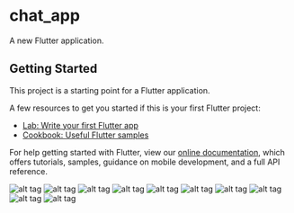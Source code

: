 # chat_app

A new Flutter application.

## Getting Started

This project is a starting point for a Flutter application.

A few resources to get you started if this is your first Flutter project:

- [Lab: Write your first Flutter app](https://flutter.dev/docs/get-started/codelab)
- [Cookbook: Useful Flutter samples](https://flutter.dev/docs/cookbook)

For help getting started with Flutter, view our
[online documentation](https://flutter.dev/docs), which offers tutorials,
samples, guidance on mobile development, and a full API reference.

![alt tag](https://github.com/satishtamada/Chat-App/blob/master/screens/1.png)
![alt tag](https://github.com/satishtamada/Chat-App/blob/master/screens/2.jpeg)
![alt tag](https://github.com/satishtamada/Chat-App/blob/master/screens/3.jpeg)
![alt tag](https://github.com/satishtamada/Chat-App/blob/master/screens/4.jpeg)
![alt tag](https://github.com/satishtamada/Chat-App/blob/master/screens/5.jpeg)
![alt tag](https://github.com/satishtamada/Chat-App/blob/master/screens/6.jpeg)
![alt tag](https://github.com/satishtamada/Chat-App/blob/master/screens/7.jpeg)
![alt tag](https://github.com/satishtamada/Chat-App/blob/master/screens/8.jpeg)
![alt tag](https://github.com/satishtamada/Chat-App/blob/master/screens/9.jpeg)
![alt tag](https://github.com/satishtamada/Chat-App/blob/master/screens/10.jpeg)

